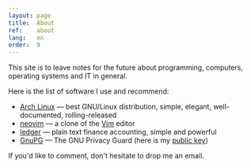 ```yaml
---
layout: page
title:  About
ref:    about
lang:   en
order:  9
---
```


This site is to leave notes for the future about programming, computers,
operating systems and IT in general.

Here is the list of software I use and recommend:

* [Arch Linux](https://www.archlinux.org/) — best GNU/Linux distribution,
simple, elegant, well-documented, rolling-released
* [neovim](https://neovim.io/) — a clone of the
[Vim](https://vim.sourceforge.io/) editor
* [ledger](http://ledger-cli.org/) — plain text finance accounting, simple and
powerful
* [GnuPG](https://www.gnupg.org/) — The GNU Privacy Guard (here is my [public
key](/assets/sakhnik.pub.txt))


If you'd like to comment, don't hesitate to drop me an email.
